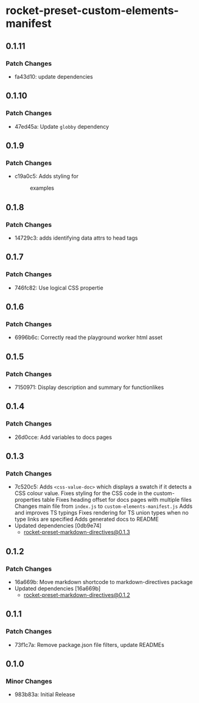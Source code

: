 # rocket-preset-custom-elements-manifest

## 0.1.11

### Patch Changes

- fa43d10: update dependencies

## 0.1.10

### Patch Changes

- 47ed45a: Update `globby` dependency

## 0.1.9

### Patch Changes

- c19a0c5: Adds styling for <figure> examples

## 0.1.8

### Patch Changes

- 14729c3: adds identifying data attrs to head tags

## 0.1.7

### Patch Changes

- 746fc82: Use logical CSS propertie

## 0.1.6

### Patch Changes

- 6996b6c: Correctly read the playground worker html asset

## 0.1.5

### Patch Changes

- 7150971: Display description and summary for functionlikes

## 0.1.4

### Patch Changes

- 26d0cce: Add variables to docs pages

## 0.1.3

### Patch Changes

- 7c520c5: Adds `<css-value-doc>` which displays a swatch if it detects a CSS colour value.
  Fixes styling for the CSS code in the custom-properties table
  Fixes heading offset for docs pages with multiple files
  Changes main file from `index.js` to `custom-elements-manifest.js`
  Adds and improves TS typings
  Fixes rendering for TS union types when no type links are specified
  Adds generated docs to README
- Updated dependencies [0db9e74]
  - rocket-preset-markdown-directives@0.1.3

## 0.1.2

### Patch Changes

- 16a669b: Move markdown shortcode to markdown-directives package
- Updated dependencies [16a669b]
  - rocket-preset-markdown-directives@0.1.2

## 0.1.1

### Patch Changes

- 73f1c7a: Remove package.json file filters, update READMEs

## 0.1.0

### Minor Changes

- 983b83a: Initial Release
